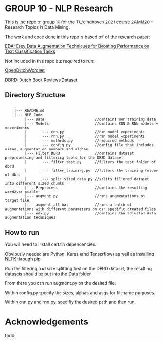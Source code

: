 # GROUP 10 - NLP Research

This is the repo of group 10 for the TU/eindhoven 2021 course 2AMM20 - Research Topics in Data Mining.

The work and code done in this repo is based off of the research paper: 

[EDA: Easy Data Augmentation Techniques for Boosting Performance on Text Classification Tasks](https://arxiv.org/abs/1901.11196)

Not included in this repo but required to run:

[OpenDutchWordnet](https://github.com/cltl/OpenDutchWordnet)
    
[DBRD: Dutch Book Reviews Dataset](https://github.com/benjaminvdb/DBRD)

## Directory Structure
```
    .
    |--- README.md
    |--- NLP_Code
         |--- Data                       //contains our training data
         |--- Models                     //contains CNN & RNN models + experiments 
         |      |--- cnn.py              //cnn model experiments
         |      |--- rnn.py              //rnn model experiments
         |      |--- methods.py          //required methods
         |      |--- config.py           //config file that includes sizes, augmentation numbers and alphas
         |--- Filter DBRD                //contains dataset preprocessing and filtering tools for the DBRD dataset
         |      |--- filter_test.py      //filters the test folder of dbrd
         |      |--- filter_training.py  //filters the training folder of dbrd
         |      |--- split_sized_data.py //splits filtered dataset into different sized chunks
         |--- Preprocess                 //contains the resulting word2vec pickle
         |--- augment.py                 //runs augmentations on target file
         |--- augment_all.bat            //runs a batch of augmentations with different parameters on our specific created files
         |--- eda.py                     //contains the adjusted data augmentation techniques 

```
## How to run

You will need to install certain dependencies.

Obviously needed are Python, Keras (and Tensorflow) as well as installing NLTK through pip.

Run the filtering and size splitting first on the DBRD dataset, the resulting datasets should be put into the Data folder

From there you can run augment.py on the desired file.

Within config.py specify the sizes, alphas and augs for filename purposes.

Within cnn.py and rnn.py, specifiy the desired path and then run.

# Acknowledgements
todo
